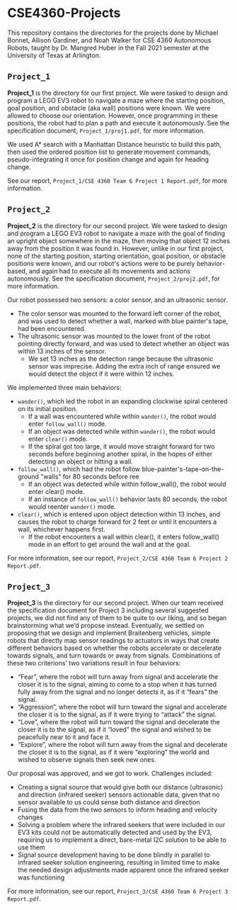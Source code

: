 # CSE4360-Projects

This repository contains the directories for the projects done by Michael Bonnet, Allison Gardiner, and Noah Walker for CSE 4360 Autonomous Robots, taught by Dr. Mangred Huber in the Fall 2021 semester at the University of Texas at Arlington.

`Project_1`
---

**Project_1** is the directory for our first project. We were tasked to design and program a LEGO EV3 robot to navigate a maze where the starting position, goal position, and obstacle (aka wall) positions were known. We were allowed to choose our orientation. However, once programming in these positions, the robot had to plan a path and execute it autonomously. See the specification document, `Project_1/proj1.pdf`, for more information.

We used A* search with a Manhattan Distance heuristic to build this path, then used the ordered position list to generate movement commands, pseudo-integrating it once for position change and again for heading change. 

See our report, `Project_1/CSE 4360 Team 6 Project 1 Report.pdf`, for more information.

`Project_2`
---

**Project_2** is the directory for our second project. We were tasked to design and program a LEGO EV3 robot to navigate a maze with the goal of finding an upright object somewhere in the maze, then moving that object 12 inches away from the position it was found in. However, unlike in our first project, none of the starting position, starting orientation, goal position, or obstacle positions were known, and our robot's actions were to be purely behavior-based, and again had to execute all its movements and actions autonomously. See the specification document, `Project_2/proj2.pdf`, for more information.

Our robot possessed two sensors: a color sensor, and an ultrasonic sensor. 

* The color sensor was mounted to the forward left corner of the robot, and was used to detect whether a wall, marked with blue painter's tape, had been encountered.
* The ultrasonic sensor was mounted to the lower front of the robot pointing directly forward, and was used to detect whether an object was within 13 inches of the sensor.
  * We set 13 inches as the detection range because the ultrasonic sensor was imprecise. Adding the extra inch of range ensured we would detect the object if it were within 12 inches.

We implemented three main behaviors:

* `wander()`, which led the robot in an expanding clockwise spiral centered on its initial position.
  * If a wall was encountered while within `wander()`, the robot would enter `follow_wall()` mode.
  * If an object was detected while within `wander()`, the robot would enter `clear()` mode.
  * If the spiral got too large, it would move straight forward for two seconds before beginning another spiral, in the hopes of either detecting an object or hitting a wall.
* `follow_wall()`, which had the robot follow blue-painter's-tape-on-the-ground "walls" for 80 seconds before ree
  * If an object was detected while within follow_wall(), the robot would enter clear() mode.
  * If an instance of `follow_wall()` behavior lasts 80 seconds, the robot would reenter `wander()` mode.
* `clear()`, which is entered upon object detection within 13 inches, and causes the robot to charge forward for 2 feet or until it encounters a wall, whichever happens first.
  * If the robot encounters a wall within clear(), it enters follow_wall() mode in an effort to get around the wall and at the goal.

For more information, see our report, `Project_2/CSE 4360 Team 6 Project 2 Report.pdf`.

`Project_3`
---

**Project_3** is the directory for our second project. When our team received the specification document for Project 3 including several suggested projects, we did not find any of them to be quite to our liking, and so began brainstorming what we’d propose instead. Eventually, we settled on proposing that we design and implement Braitenberg vehicles, simple robots that directly map sensor readings to actuators in ways that create different behaviors based on whether the robots accelerate or decelerate towards signals, and turn towards or away from signals. Combinations of these two criterions’ two variations result in four behaviors:

* “Fear”, where the robot will turn away from signal and accelerate the closer it is to the
signal, aiming to come to a stop when it has turned fully away from the signal and no
longer detects it, as if it “fears” the signal.
* “Aggression”, where the robot will turn toward the signal and accelerate the closer it is to
the signal, as if it were trying to “attack” the signal.
* “Love”, where the robot will turn toward the signal and decelerate the closer it is to the
signal, as if it “loved” the signal and wished to be peacefully near to it and face it.
* “Explore”, where the robot will turn away from the signal and decelerate the closer it is to
the signal, as if it were “exploring” the world and wished to observe signals then seek
new ones.

Our proposal was approved, and we got to work. Challenges included:

* Creating a signal source that would give both our distance (ultrasonic) and direction (infrared seeker) sensors actionable data, given that no sensor available to us could sense both distance and direction
* Fusing the data from the two sensors to inform heading and velocity changes
* Solving a problem where the infrared seekers that were included in our EV3 kits could not be automatically detected and used by the EV3, requiring us to implement a direct, bare-metal I2C solution to be able to use them
* Signal source development having to be done blindly in parallel to infrared seeker solution engineering, resulting in limited time to make the needed design adjustments made apparent once the infrared seeker was functioning  

For more information, see our report, `Project_3/CSE 4360 Team 6 Project 3 Report.pdf`.
